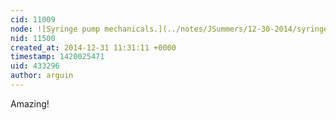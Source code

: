 ```yaml
---
cid: 11009
node: ![Syringe pump mechanicals.](../notes/JSummers/12-30-2014/syringe-pump-mechanicals)
nid: 11500
created_at: 2014-12-31 11:31:11 +0000
timestamp: 1420025471
uid: 433296
author: arguin
---
```


Amazing!